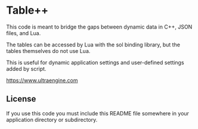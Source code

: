# Table++

This code is meant to bridge the gaps between dynamic data in C++, JSON files, and Lua.

The tables can be accessed by Lua with the sol binding library, but the tables themselves do not use Lua.

This is useful for dynamic application settings and user-defined settings added by script.

https://www.ultraengine.com

## License

If you use this code you must include this README file somewhere in your application directory or subdirectory.

